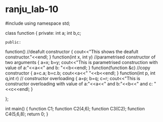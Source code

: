 # ranju_lab-10


#include<iostream>
using namespace std;

class function
{
    private:
    int a;
    int b,c;
    
    public:
   function()                                       //deafult constructor
   { 
       cout<<"This shows the deafult constructor."<<endl;
   }
   function(int x, int y)                          //parametrised constructor of two arguments
   {
       a=x; 
       b=y;
       cout<<"This is parametrised construction with value of a:"<<a<<" and b: "<<b<<endl;
   }
   function(function &c)                           //copy constructor
   {
       a=c.a;
       b=c.b;
       cout<<a<<" "<<b<<endl;
   }
   function(int p, int q,int r)                          // constructor  overloading 
   {
       a=p; 
       b=q;
       c=r;
       cout<<"This is constructor overloading with value of a:"<<a<<" and b:"<<b<<" and c: "<<c<<endl;
   }
   
};

int main()
{
    function C1;
    function C2(4,6);
    function C3(C2);
    function C4(5,6,8);
    return 0;
}

